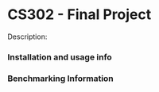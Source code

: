 CS302 - Final Project
============================

Description:

### Installation and usage info

### Benchmarking Information
